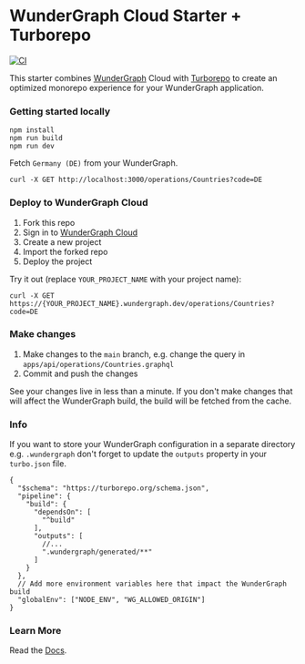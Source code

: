 # WunderGraph Cloud Starter + Turborepo

[![CI](https://github.com/wundergraph/cloud-starter-turbo/actions/workflows/ci.yaml/badge.svg)](https://github.com/wundergraph/cloud-starter-turbo/actions/workflows/ci.yaml)

This starter combines [WunderGraph](https://wundergraph.com/) Cloud with [Turborepo](https://github.com/vercel/turbo) to create an optimized monorepo experience for your WunderGraph application.

### Getting started locally

```shell
npm install
npm run build
npm run dev
```

Fetch `Germany (DE)` from your WunderGraph.

```shell
curl -X GET http://localhost:3000/operations/Countries?code=DE
```

### Deploy to WunderGraph Cloud

1. Fork this repo
2. Sign in to [WunderGraph Cloud](https://cloud.wundergraph.com)
3. Create a new project
4. Import the forked repo
5. Deploy the project

Try it out (replace `YOUR_PROJECT_NAME` with your project name):

```shell
curl -X GET https://{YOUR_PROJECT_NAME}.wundergraph.dev/operations/Countries?code=DE
```

### Make changes

1. Make changes to the `main` branch, e.g. change the query in `apps/api/operations/Countries.graphql`
2. Commit and push the changes

See your changes live in less than a minute. If you don't make changes that will affect the WunderGraph build, the build will be fetched from the cache.

### Info

If you want to store your WunderGraph configuration in a separate directory e.g. `.wundergraph` don't forget to update the `outputs` property in your `turbo.json` file.

```json5
{
  "$schema": "https://turborepo.org/schema.json",
  "pipeline": {
    "build": {
      "dependsOn": [
        "^build"
      ],
      "outputs": [
        //...
        ".wundergraph/generated/**"
      ]
    }
  },
  // Add more environment variables here that impact the WunderGraph build
  "globalEnv": ["NODE_ENV", "WG_ALLOWED_ORIGIN"]
}

```

### Learn More

Read the [Docs](https://wundergraph.com/docs).

